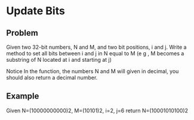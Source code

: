 Update Bits
===

## Problem

Given two 32-bit numbers, N and M, and two bit positions, i and j. Write a method to set all bits between i and j in N equal to M (e g , M becomes a substring of N located at i and starting at j)

 Notice
In the function, the numbers N and M will given in decimal, you should also return a decimal number.



## Example

Given N=(10000000000)2, M=(10101)2, i=2, j=6
return N=(10001010100)2